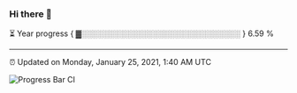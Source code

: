 ### Hi there 👋

⏳ Year progress { ▓░░░░░░░░░░░░░░░░░░░░░░░░░░░░░ } 6.59 %

---

⏰ Updated on Monday, January 25, 2021, 1:40 AM UTC

![Progress Bar CI](https://github.com/arthurbuhl/arthurbuhl/workflows/Progress%20Bar%20CI/badge.svg)

